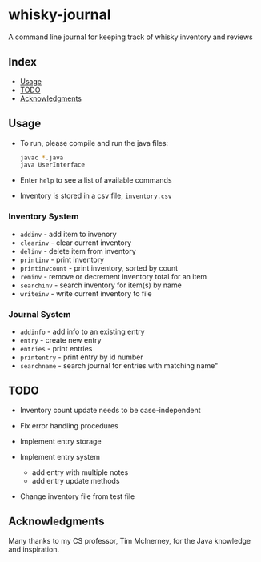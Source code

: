 # whisky-journal

A command line journal for keeping track of whisky inventory and reviews

## Index

- [Usage](#usage)
- [TODO](#todo)
- [Acknowledgments](#acknowledgments)

## Usage

- To run, please compile and run the java files:

  ```bash
  javac *.java
  java UserInterface
  ```

- Enter `help` to see a list of available commands
- Inventory is stored in a csv file, `inventory.csv`

### Inventory System

- `addinv` - add item to invenory
- `clearinv` - clear current inventory
- `delinv` -  delete item from inventory
- `printinv` - print inventory
- `printinvcount` - print inventory, sorted by count
- `reminv` - remove or decrement inventory total for an item
- `searchinv` - search inventory for item(s) by name
- `writeinv` - write current inventory to file

### Journal System

- `addinfo` - add info to an existing entry
- `entry` - create new entry
- `entries` - print entries
- `printentry` - print entry by id number
- `searchname` - search journal for entries with matching name"

## TODO

- Inventory count update needs to be case-independent
- Fix error handling procedures

- Implement entry storage
- Implement entry system
  - add entry with multiple notes
  - add entry update methods
- Change inventory file from test file

## Acknowledgments

Many thanks to my CS professor, Tim McInerney, for the Java knowledge and inspiration.
